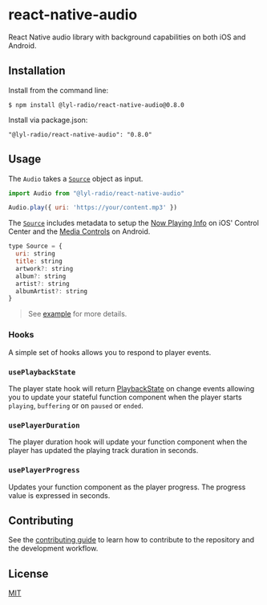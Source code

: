 # react-native-audio

React Native audio library with background capabilities on both iOS and Android.

## Installation

Install from the command line:
```
$ npm install @lyl-radio/react-native-audio@0.8.0
```

Install via package.json:
```
"@lyl-radio/react-native-audio": "0.8.0"
```

## Usage

The `Audio` takes a [`Source`](src/index.ts#L67) object as input.

```js
import Audio from "@lyl-radio/react-native-audio"

Audio.play({ uri: 'https://your/content.mp3' })
```

The [`Source`](src/index.ts#L67) includes metadata to setup the [Now Playing Info](https://developer.apple.com/documentation/mediaplayer/mpnowplayinginfocenter) on iOS' Control Center and the [Media Controls](https://developer.android.com/guide/topics/media/media-controls) on Android.

```js
type Source = {
  uri: string
  title: string
  artwork?: string
  album?: string
  artist?: string
  albumArtist?: string
}
```

> See [example](example) for more details.

### Hooks
 
A simple set of hooks allows you to respond to player events.

### `usePlaybackState`

The player state hook will return [PlaybackState](src/index.ts#L53) on change events allowing you to update your stateful function component when the player starts `playing`, `buffering` or on `paused` or `ended`.

### `usePlayerDuration`

The player duration hook will update your function component when the player has updated the playing track duration in seconds.

### `usePlayerProgress`

Updates your function component as the player progress. The progress value is expressed in seconds.

## Contributing

See the [contributing guide](CONTRIBUTING.md) to learn how to contribute to the repository and the development workflow.

## License

[MIT](LICENSE)

